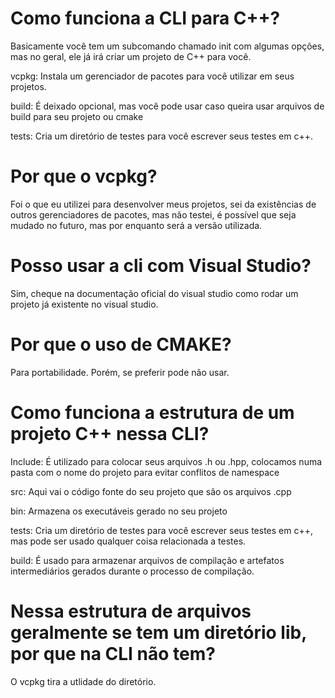 # Como funciona a CLI para C++? 

Basicamente você tem um subcomando chamado init com algumas opções, mas no geral, ele já irá criar um projeto de C++ para você.

vcpkg: Instala um gerenciador de pacotes para você utilizar em seus projetos.

build: É deixado opcional, mas você pode usar caso queira usar arquivos de build para seu projeto ou cmake

tests: Cria um diretório de testes para você escrever seus testes em c++.

# Por que o vcpkg?

Foi o que eu utilizei para desenvolver meus projetos, sei da existências de outros gerenciadores de pacotes, mas não testei, é possível que seja mudado no futuro, mas por enquanto será a versão utilizada. 

# Posso usar a cli com Visual Studio?

Sim, cheque na documentação oficial do visual studio como rodar um projeto já existente no visual studio.

# Por que o uso de CMAKE?

Para portabilidade. Porém, se preferir pode não usar. 

# Como funciona a estrutura de um projeto C++ nessa CLI?

Include: É utilizado para colocar seus arquivos .h ou .hpp, colocamos numa pasta com o nome do projeto para evitar conflitos de namespace

src: Aqui vai o código fonte do seu projeto que são os arquivos .cpp

bin: Armazena os executáveis gerado no seu projeto

tests: Cria um diretório de testes para você escrever seus testes em c++, mas pode ser usado qualquer coisa relacionada a testes.

build: É usado para armazenar arquivos de compilação e artefatos intermediários gerados durante o processo de compilação.

# Nessa estrutura de arquivos geralmente se tem um diretório lib, por que na CLI não tem?

O vcpkg tira a utlidade do diretório.


